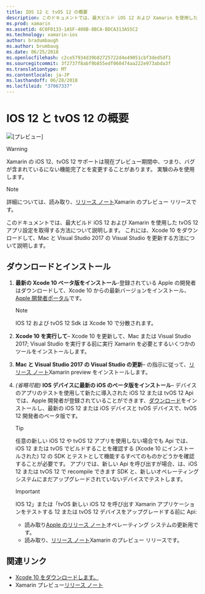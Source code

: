 ```yaml
---
title: IOS 12 と tvOS 12 の概要
description: このドキュメントでは、最大ビルド iOS 12 および Xamarin を使用した tvOS 12 アプリ設定を取得する方法について説明します。 これには、Xcode 10 をダウンロードして、Mac と Visual Studio 2017 の Visual Studio を更新する方法について説明します。
ms.prod: xamarin
ms.assetid: 6C0F0133-1A5F-408B-8BCA-BDCA313A55C2
ms.technology: xamarin-ios
author: bradumbaugh
ms.author: brumbaug
ms.date: 06/25/2018
ms.openlocfilehash: c2ce57934d39b82725722d4e49051cbf3ded5df1
ms.sourcegitcommit: 3f2737f8abf9b855edf060474aa222e973abda3f
ms.translationtype: MT
ms.contentlocale: ja-JP
ms.lasthandoff: 06/28/2018
ms.locfileid: "37067337"
---
```

# <a name="getting-started-with-ios-12-and-tvos-12"></a>IOS 12 と tvOS 12 の概要

![[プレビュー]](~/media/shared/preview.png)

> [!WARNING]
> Xamarin の iOS 12、tvOS 12 サポートは現在プレビュー期間中、つまり、バグが含まれているにない機能完了とを変更することがあります。 実験のみを使用します。

> [!NOTE]
> 詳細については、読み取り、[リリース ノート](https://releases.xamarin.com/preview-release-xcode-10-beta/)Xamarin のプレビュー リリースです。

このドキュメントでは、最大ビルド iOS 12 および Xamarin を使用した tvOS 12 アプリ設定を取得する方法について説明します。 これには、Xcode 10 をダウンロードして、Mac と Visual Studio 2017 の Visual Studio を更新する方法について説明します。

## <a name="download-and-install"></a>ダウンロードとインストール

1. **最新の Xcode 10 ベータ版をインストール**-登録されている Apple の開発者はダウンロードして、Xcode 10 からの最新バージョンをインストール、 [Apple 開発者ポータル](https://developer.apple.com/download/)です。

   > [!NOTE]
   > IOS 12 および tvOS 12 Sdk は Xcode 10 で分散されます。

2. **Xcode 10 を実行して**– Xcode 10 を更新して、Mac または Visual Studio 2017; Visual Studio を実行する前に実行 Xamarin を必要とするいくつかのツールをインストールします。

3. **Mac と Visual Studio 2017 の Visual Studio の更新**– の指示に従って、[リリース ノート](https://releases.xamarin.com/preview-release-xcode-10-beta/)Xamarin preview をインストールします。

4. _(省略可能)_ **IOS デバイスに最新の iOS のベータ版をインストール**– デバイスのアプリのテストを使用して新たに導入された iOS 12 または tvOS 12 Api では、Apple 開発者が登録されていることができます、[ダウンロード](https://developer.apple.com/download)をインストールし、最新の iOS 12 または iOS デバイスと tvOS デバイスで、tvOS 12 開発者のベータ版です。

   > [!TIP]
   > 任意の新しい iOS 12 や tvOS 12 アプリを使用しない場合でも Api では、iOS 12 または tvOS でビルドすることを確認する (Xcode 10 にインストールされた) 12 の SDK とテストとして機能するすべてのものかどうかを確認することが必要です。 アプリでは、新しい Api を呼び出すが場合、は、iOS 12 または tvOS 12 で recompile できます SDK と、新しいオペレーティング システムにまだアップグレードされていないデバイスでテストします。

   > [!IMPORTANT]
   > IOS 12」または「tvOS 新しい iOS 12 を呼び出す Xamarin アプリケーションをテストする 12 または tvOS 12 デバイスをアップグレードする前に Api:
   > - 読み取り[Apple のリリース ノート](https://developer.apple.com/download/)オペレーティング システムの更新用です。
   > - 読み取り、[リリース ノート](https://releases.xamarin.com/preview-release-xcode-10-beta/)Xamarin のプレビュー リリースです。

## <a name="related-links"></a>関連リンク

- [Xcode 10 をダウンロードします。](https://developer.apple.com/download/)
- Xamarin プレビュー[リリース ノート](https://releases.xamarin.com/preview-release-xcode-10-beta/)
